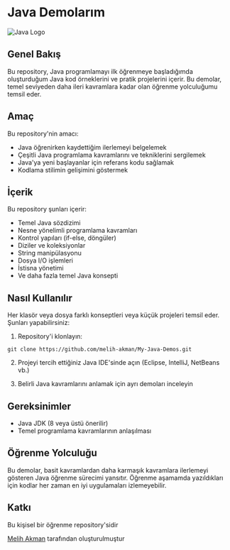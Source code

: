 # Java Demolarım

![Java Logo](https://img.shields.io/badge/Java-ED8B00?style=for-the-badge&logo=java&logoColor=white)

## Genel Bakış

Bu repository, Java programlamayı ilk öğrenmeye başladığımda oluşturduğum Java kod örneklerini ve pratik projelerini içerir. Bu demolar, temel seviyeden daha ileri kavramlara kadar olan öğrenme yolculuğumu temsil eder.

## Amaç

Bu repository'nin amacı:
- Java öğrenirken kaydettiğim ilerlemeyi belgelemek
- Çeşitli Java programlama kavramlarını ve tekniklerini sergilemek
- Java'ya yeni başlayanlar için referans kodu sağlamak
- Kodlama stilimin gelişimini göstermek

## İçerik

Bu repository şunları içerir:

- Temel Java sözdizimi
- Nesne yönelimli programlama kavramları
- Kontrol yapıları (if-else, döngüler)
- Diziler ve koleksiyonlar
- String manipülasyonu
- Dosya I/O işlemleri
- İstisna yönetimi
- Ve daha fazla temel Java konsepti

## Nasıl Kullanılır

Her klasör veya dosya farklı konseptleri veya küçük projeleri temsil eder. Şunları yapabilirsiniz:

1. Repository'i klonlayın:
```
git clone https://github.com/melih-akman/My-Java-Demos.git
```

2. Projeyi tercih ettiğiniz Java IDE'sinde açın (Eclipse, IntelliJ, NetBeans vb.)

3. Belirli Java kavramlarını anlamak için ayrı demoları inceleyin

## Gereksinimler

- Java JDK (8 veya üstü önerilir)
- Temel programlama kavramlarının anlaşılması

## Öğrenme Yolculuğu

Bu demolar, basit kavramlardan daha karmaşık kavramlara ilerlemeyi gösteren Java öğrenme sürecimi yansıtır. Öğrenme aşamamda yazıldıkları için kodlar her zaman en iyi uygulamaları izlemeyebilir.

## Katkı

Bu kişisel bir öğrenme repository'sidir


[Melih Akman](https://github.com/melih-akman) tarafından oluşturulmuştur


